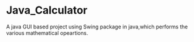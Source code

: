 # Java_Calculator
A java GUI based project using Swing package in java,which performs the various mathematical opeartions.
